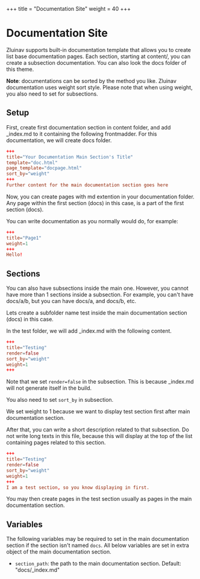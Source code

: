 +++
title = "Documentation Site"
weight = 40
+++
# Documentation Site
Zluinav supports built-in documentation template that allows you to create list base documentation pages. Each section, starting at content/, you can create a subsection documentation. You can also look the docs folder of this theme.

**Note**: documentations can be sorted by the method you like. Zluinav documentation uses weight sort style. Please note that when using weight, you also need to set for subsections.

## Setup
First, create first documentation section in content folder, and add _index.md to it containing the following frontmadder. For this documentation, we will create docs folder.
```toml
+++
title="Your Documentation Main Section's Title"
template="doc.html"
page_template="docpage.html"
sort_by="weight"
+++
Further content for the main documentation section goes here
```

Now, you can create pages with md extention in your documentation folder. Any page within the first section (docs) in this case, is a part of the first section (docs).

You can write documentation as you normally would do, for example:
```toml
+++
title="Page1"
weight=1
+++
Hello!
```

## Sections
You can also have subsections inside the main one. However, you cannot have more than 1 sections inside a subsection. For example, you can't have docs/a/b, but you can have docs/a, and docs/b, etc.

Lets create a subfolder name test inside the main documentation section (docs) in this case.

In the test folder, we will add _index.md with the following content.
```toml
+++
title="Testing"
render=false
sort_by="weight"
weight=1
+++
```

Note that we set `render=false` in the subsection. This is because _index.md will not generate itself in the build.

You also need to set `sort_by` in subsection.

We set weight to 1 because we want to display test section first after main documentation section.

After that, you can write a short description related to that subsection. Do not write long texts in this file, because this will display at the top of the list containing pages related to this section.
```toml
+++
title="Testing"
render=false
sort_by="weight"
weight=1
+++
I am a test section, so you know displaying in first.
```

You may then create pages in the test section usually as pages in the main documentation section.

## Variables
The following variables may be required to set in the main documentation section if the section isn't named `docs`. All below variables are set in extra object of the main documentation section.
* `section_path`: the path to the main documentation section. Default: "docs/_index.md"